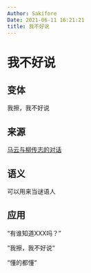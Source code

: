 ```yaml
---
Author: Sakifore
Date: 2021-06-11 16:21:21
title: 我不好说
---
```

# 我不好说

## 变体

我擦，我不好说

## 来源

[马云与柳传志的对话](https://www.bilibili.com/video/BV1GE411c7hE)

## 语义

可以用来当谜语人

## 应用

“有谁知道XXX吗？”

“我擦，我不好说“

“懂的都懂“

